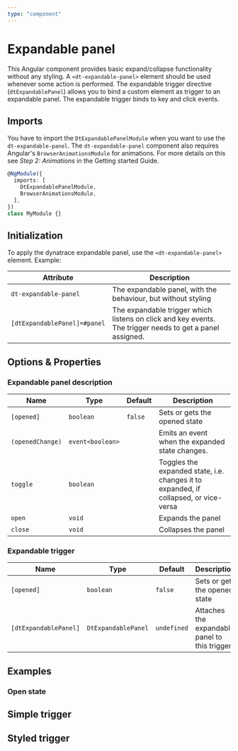 ```yaml
---
type: "component"
---
```


# Expandable panel

This Angular component provides basic expand/collapse functionality without any styling.
A `<dt-expandable-panel>` element should be used whenever some action is performed. The expandable trigger directive (`dtExpandablePanel`)
allows you to bind a custom element as trigger to an expandable panel. The expandable trigger binds to key and click events.

## Imports

You have to import the `DtExpandablePanelModule` when you want to use the `dt-expandable-panel`.
The `dt-expandable-panel` component also requires Angular's `BrowserAnimationsModule` for animations. For more details on this see *Step 2: Animations* in the Getting started Guide.

```typescript
@NgModule({
  imports: [
    DtExpandablePanelModule,
    BrowserAnimationsModule,
  ],
})
class MyModule {}

```

## Initialization

To apply the dynatrace expandable panel, use the `<dt-expandable-panel>` element. Example:

<docs-source-example example="DefaultExpandablePanelExampleComponent"></docs-source-example>

| Attribute | Description |
| --- | --- |
| `dt-expandable-panel` | The expandable panel, with the behaviour, but without styling |
| `[dtExpandablePanel]=#panel` | The expandable trigger which listens on click and key events. The trigger needs to get a panel assigned. |

## Options & Properties

### Expandable panel description

| Name | Type | Default | Description |
| --- | --- | --- | --- |
| `[opened]` | `boolean` | `false` | Sets or gets the opened state |
| `(openedChange)` | `event<boolean>` |  | Emits an event when the expanded state changes. |
| `toggle` | `boolean` |  | Toggles the expanded state, i.e. changes it to expanded, if collapsed, or vice-versa |
| `open` | `void` |  | Expands the panel |
| `close` | `void` |  | Collapses the panel |

### Expandable trigger

| Name | Type | Default | Description |
| --- | --- | --- | --- |
| `[opened]` | `boolean` | `false` | Sets or gets the opened state |
| `[dtExpandablePanel]` | `DtExpandablePanel` | `undefined` | Attaches the expandable panel to this trigger |

## Examples

### Open state

<docs-source-example example="OpenExpandablePanelExampleComponent"></docs-source-example>

## Simple trigger

<docs-source-example example="TriggerSimpleExpandablePanelExampleComponent"></docs-source-example>

## Styled trigger

<docs-source-example example="TriggerExpandablePanelExampleComponent"></docs-source-example>
